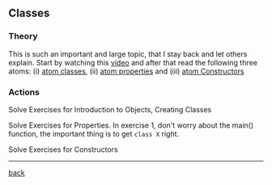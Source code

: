 ## Classes

### Theory

This is such an important and large topic, that I stay back and let others explain. Start by watching this [video](https://youtu.be/a4-AeT0cVEc?list=PLQkwcJG4YTCRSQikwhtoApYs9ij_Hc5Z9&t=48) and after that read the following three atoms: (i) [atom classes](https://stepik.org/lesson/104328/step/1?unit=78888), (ii) [atom properties](https://stepik.org/lesson/104329/step/1?unit=78889) and (iii) [atom Constructors](https://stepik.org/lesson/104330/step/1?unit=78890)

### Actions

Solve Exercises for Introduction to Objects, Creating Classes

Solve Exercises for Properties. In exercise 1, don't worry about the main() function, the important thing is to get `class X` right. 

Solve Exercises for Constructors

---

[back](../README.md)